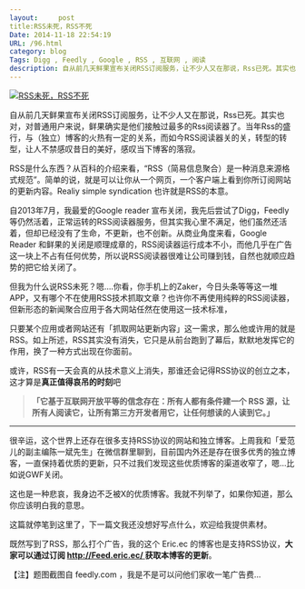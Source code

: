 ```yaml
---
layout:     post
title:RSS未死，RSS不死
Date: 2014-11-18 22:54:19
URL: /96.html
category: blog
Tags: Digg , Feedly , Google , RSS , 互联网 , 阅读
description: 自从前几天鲜果宣布关闭RSS订阅服务，让不少人又在那说，Rss已死。其实也对，对普通用户来说，鲜果确实是他们接触过最多的Rss阅读器了。当年Rss的盛行，与（独立）博客的火热有一定的关系，而如今RSS阅读器关的关，转型的转型，让人不禁感叹昔日的美好，感叹当下博客的落寂。
---
```






[![RSS未死，RSS不死](http://eric.ec/wp-content/uploads/2014/11/feedly-rss-pro.png)](http://eric.ec/wp-content/uploads/2014/11/feedly-rss-pro.png)

自从前几天鲜果宣布关闭RSS订阅服务，让不少人又在那说，Rss已死。其实也对，对普通用户来说，鲜果确实是他们接触过最多的Rss阅读器了。当年Rss的盛行，与（独立）博客的火热有一定的关系，而如今RSS阅读器关的关，转型的转型，让人不禁感叹昔日的美好，感叹当下博客的落寂。

RSS是什么东西？从百科的介绍来看，“RSS（简易信息聚合）是一种消息来源格式规范”。简单的说，就是可以让你从一个网页，一个客户端上看到你所订阅网站的更新内容。Realiy simple syndication 也许就是RSS的本意。

自2013年7月，我最爱的Google reader 宣布关闭，我先后尝试了Digg，Feedly等仍然活着，正常运转的RSS阅读器服务，但其实我心里不满足，他们虽然还活着，但却已经没有了生命，不更新，也不创新。从商业角度来看，Google Reader 和鲜果的关闭是顺理成章的，RSS阅读器运行成本不小，而他几乎在广告这一块上不占有任何优势，所以说RSS阅读器很难让公司赚到钱，自然也就顺应趋势的把它给关闭了。

但我为什么说RSS未死？嗯....你看，你手机上的Zaker，今日头条等等这一堆APP，又有哪个不在使用RSS技术抓取文章？也许你不再使用纯粹的RSS阅读器，但新形态的新闻聚合应用于各大网站任然在使用这一技术标准，

只要某个应用或者网站还有「抓取网站更新内容」这一需求，那么他或许用的就是RSS。如上所述，RSS其实没有消失，它只是从前台跑到了幕后，默默地发挥它的作用，换了一种方式出现在你面前。

或许，RSS有一天会真的从技术意义上消失，那谁还会记得RSS协议的创立之本，这才算是**真正值得哀吊的时刻**吧

> **「它基于互联网开放平等的信念存在：所有人都有条件建一个 RSS 源，让所有人阅读它，让所有第三方开发者用它，让任何想读的人读到它。」**

* * *

很辛运，这个世界上还存在很多支持RSS协议的网站和独立博客。上周我和「爱范儿的副主编陈一斌先生」在微信群里聊到，目前国内外还是存在很多优秀的独立博客，一直保持着优质的更新，只不过我们发现这些优质博客的渠道收窄了，嗯...比如说GWF关闭。

这也是一种悲哀，我身边不乏被X的优质博客。我就不列举了，如果你知道，那么你应该明白我的意思。

这篇就停笔到这里了，下一篇文我还没想好写点什么，欢迎给我提供素材。

既然写到了RSS，那么打个广告，我的这个 Eric.ec 的博客也是支持RSS协议，**大家可以通过订阅 [http://Feed.eric.ec/ ](http://Feed.eric.ec/)获取本博客的更新**。

【注】题图截图自 feedly.com ，我是不是可以问他们家收一笔广告费...